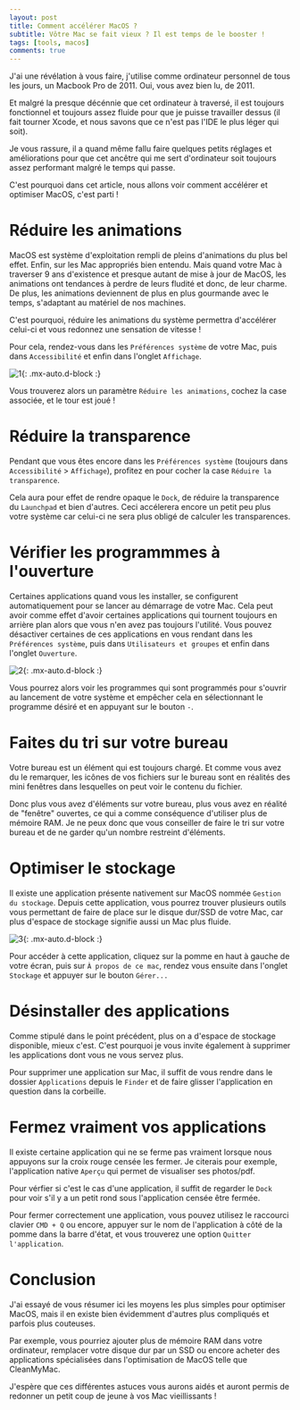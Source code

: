 ```yaml
---
layout: post
title: Comment accélérer MacOS ?
subtitle: Vôtre Mac se fait vieux ? Il est temps de le booster !
tags: [tools, macos]
comments: true
---
```


J'ai une révélation à vous faire, j'utilise comme ordinateur personnel de tous les jours, un Macbook Pro de 2011. Oui, vous avez bien lu, de 2011.

Et malgré la presque décénnie que cet ordinateur à traversé, il est toujours fonctionnel et toujours assez fluide pour que je puisse travailler dessus (il fait tourner Xcode, et nous savons que ce n'est pas l'IDE le plus léger qui soit).

Je vous rassure, il a quand même fallu faire quelques petits réglages et améliorations pour que cet ancêtre qui me sert d'ordinateur soit toujours assez performant malgré le temps qui passe.

C'est pourquoi dans cet article, nous allons voir comment accélérer et optimiser MacOS, c'est parti !


# Réduire les animations


MacOS est système d'exploitation rempli de pleins d'animations du plus bel effet. Enfin, sur les Mac appropriés bien entendu. Mais quand votre Mac à traverser 9 ans d'existence et presque autant de mise à jour de MacOS, les animations ont tendances à perdre de leurs fludité et donc, de leur charme. De plus, les animations deviennent de plus en plus gourmande avec le temps, s'adaptant au matériel de nos machines.

C'est pourquoi, réduire les animations du système permettra d'accélérer celui-ci et vous redonnez une sensation de vitesse !

Pour cela, rendez-vous dans les `Préférences système` de votre Mac, puis dans `Accessibilité` et enfin dans l'onglet `Affichage`.


![1](https://raw.githubusercontent.com/sonnyfournier/blog/master/assets/img/speed-up-macos/1.png){: .mx-auto.d-block :}


Vous trouverez alors un paramètre `Réduire les animations`, cochez la case associée, et le tour est joué !


# Réduire la transparence


Pendant que vous êtes encore dans les `Préférences système` (toujours dans `Accessibilité` > `Affichage`), profitez en pour cocher la case `Réduire la transparence`.

Cela aura pour effet de rendre opaque le `Dock`, de réduire la transparence du `Launchpad` et bien d'autres. Ceci accélerera encore un petit peu plus votre système car celui-ci ne sera plus obligé de calculer les transparences.


# Vérifier les programmmes à l'ouverture


Certaines applications quand vous les installer, se configurent automatiquement pour se lancer au démarrage de votre Mac. Cela peut avoir comme effet d'avoir certaines applications qui tournent toujours en arrière plan alors que vous n'en avez pas toujours l'utilité. Vous pouvez désactiver certaines de ces applications en vous rendant dans les `Préférences système`, puis dans `Utilisateurs et groupes` et enfin dans l'onglet `Ouverture`.


![2](https://raw.githubusercontent.com/sonnyfournier/blog/master/assets/img/speed-up-macos/2.png){: .mx-auto.d-block :}


Vous pourrez alors voir les programmes qui sont programmés pour s'ouvrir au lancement de votre système et empêcher cela en sélectionnant le programme désiré et en appuyant sur le bouton `-`.


# Faites du tri sur votre bureau


Votre bureau est un élément qui est toujours chargé. Et comme vous avez du le remarquer, les icônes de vos fichiers sur le bureau sont en réalités des mini fenêtres dans lesquelles on peut voir le contenu du fichier.

Donc plus vous avez d'éléments sur votre bureau, plus vous avez en réalité de "fenêtre" ouvertes, ce qui a comme conséquence d'utiliser plus de mémoire RAM. Je ne peux donc que vous conseiller de faire le tri sur votre bureau et de ne garder qu'un nombre restreint d'éléments.


# Optimiser le stockage


Il existe une application présente nativement sur MacOS nommée `Gestion du stockage`. Depuis cette application, vous pourrez trouver plusieurs outils vous permettant de faire de place sur le disque dur/SSD de votre Mac, car plus d'espace de stockage signifie aussi un Mac plus fluide.


![3](https://raw.githubusercontent.com/sonnyfournier/blog/master/assets/img/speed-up-macos/3.png){: .mx-auto.d-block :}


Pour accéder à cette application, cliquez sur la pomme en haut à gauche de votre écran, puis sur `À propos de ce mac`, rendez vous ensuite dans l'onglet `Stockage` et appuyer sur le bouton `Gérer...`


# Désinstaller des applications


Comme stipulé dans le point précédent, plus on a d'espace de stockage disponible, mieux c'est. C'est pourquoi je vous invite également à supprimer les applications dont vous ne vous servez plus.

Pour supprimer une application sur Mac, il suffit de vous rendre dans le dossier `Applications` depuis le `Finder` et de faire glisser l'application en question dans la corbeille.


# Fermez vraiment vos applications


Il existe certaine application qui ne se ferme pas vraiment lorsque nous appuyons sur la croix rouge censée les fermer. Je citerais pour exemple, l'application native `Aperçu` qui permet de visualiser ses photos/pdf.

Pour vérfier si c'est le cas d'une application, il suffit de regarder le `Dock` pour voir s'il y a un petit rond sous l'application censée être fermée.

Pour fermer correctement une application, vous pouvez utilisez le raccourci clavier `CMD + Q` ou encore, appuyer sur le nom de l'application à côté de la pomme dans la barre d'état, et vous trouverez une option `Quitter l'application`.


# Conclusion


J'ai essayé de vous résumer ici les moyens les plus simples pour optimiser MacOS, mais il en existe bien évidemment d'autres plus compliqués et parfois plus couteuses. 

Par exemple, vous pourriez ajouter plus de mémoire RAM dans votre ordinateur, remplacer votre disque dur par un SSD ou encore acheter des applications spécialisées dans l'optimisation de MacOS telle que CleanMyMac.

J'espère que ces différentes astuces vous aurons aidés et auront permis de redonner un petit coup de jeune à vos Mac vieillissants !